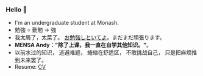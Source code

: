 ### Hello 👋 

- I'm an undergraduate student at Monash. 
- 勉強 = 勤勉 -> 強
- 我太屑了，太菜了。 [お勉強しといてよ](https://www.youtube.com/watch?v=Atvsg_zogxo)。まだまだ頑張ります。
- **MENSA Andy："除了上课，我一直在自学其他知识。"**。
- 以前水过的知识， 逃避难题， 蜷缩在舒适区， 不敢挑战自己， 只是把麻烦推到未来罢了。
- Resume: [CV](https://docs.google.com/document/d/1vAhezgdRhm_N9ThBh_5_vg-dfVwM9IPxF0G1ewK1IKw/edit?usp=sharing)

